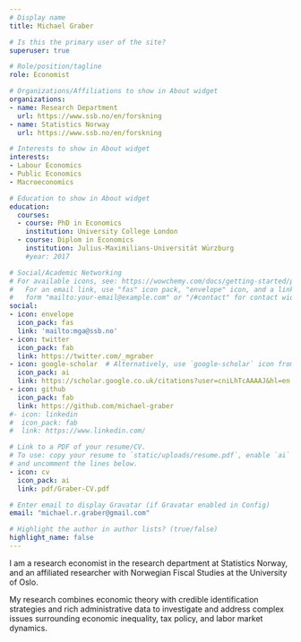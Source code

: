 ```yaml
---
# Display name
title: Michael Graber

# Is this the primary user of the site?
superuser: true

# Role/position/tagline
role: Economist

# Organizations/Affiliations to show in About widget
organizations:
- name: Research Department
  url: https://www.ssb.no/en/forskning
- name: Statistics Norway
  url: https://www.ssb.no/en/forskning

# Interests to show in About widget
interests:
- Labour Economics
- Public Economics
- Macroeconomics

# Education to show in About widget
education:
  courses:
  - course: PhD in Economics
    institution: University College London
  - course: Diplom in Economics
    institution: Julius-Maximilians-Universität Würzburg  
    #year: 2017

# Social/Academic Networking
# For available icons, see: https://wowchemy.com/docs/getting-started/page-builder/#icons
#   For an email link, use "fas" icon pack, "envelope" icon, and a link in the
#   form "mailto:your-email@example.com" or "/#contact" for contact widget.
social:
- icon: envelope
  icon_pack: fas
  link: 'mailto:mga@ssb.no'
- icon: twitter
  icon_pack: fab
  link: https://twitter.com/_mgraber
- icon: google-scholar  # Alternatively, use `google-scholar` icon from `ai` icon pack
  icon_pack: ai
  link: https://scholar.google.co.uk/citations?user=cniLhTcAAAAJ&hl=en
- icon: github
  icon_pack: fab
  link: https://github.com/michael-graber
#- icon: linkedin
#  icon_pack: fab
#  link: https://www.linkedin.com/

# Link to a PDF of your resume/CV.
# To use: copy your resume to `static/uploads/resume.pdf`, enable `ai` icons in `params.toml`, 
# and uncomment the lines below.
- icon: cv
  icon_pack: ai
  link: pdf/Graber-CV.pdf

# Enter email to display Gravatar (if Gravatar enabled in Config)
email: "michael.r.graber@gmail.com"

# Highlight the author in author lists? (true/false)
highlight_name: false
---
```


I am a research economist in the research department at Statistics Norway, and an affiliated researcher with Norwegian Fiscal Studies at the University of Oslo. 

My research combines economic theory with credible identification strategies and rich administrative data to investigate and address complex issues surrounding economic inequality, tax policy, and labor market dynamics.
